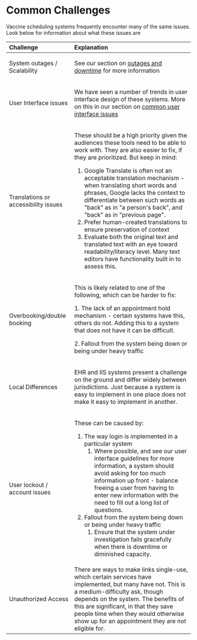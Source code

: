 # Common Challenges

Vaccine scheduling systems frequently encounter many of the same issues. Look below for information about what these issues are 

<table>
  <thead>
    <tr>
      <th style="text-align:left">Challenge</th>
      <th style="text-align:left">Explanation</th>
    </tr>
  </thead>
  <tbody>
    <tr>
      <td style="text-align:left">
        <p></p>
        <p>System outages / Scalability</p>
      </td>
      <td style="text-align:left">
        <p></p>
        <p>See our section on <a href="outages-and-downtime.md">outages and downtime</a> for
          more information</p>
      </td>
    </tr>
    <tr>
      <td style="text-align:left">
        <p></p>
        <p>User Interface issues</p>
      </td>
      <td style="text-align:left">
        <p></p>
        <p>We have seen a number of trends in user interface design of these systems.
          More on this in our section on <a href="common-user-interface-issues.md">common user interface issues</a>
        </p>
      </td>
    </tr>
    <tr>
      <td style="text-align:left">
        <p></p>
        <p>Translations or accessibility issues</p>
      </td>
      <td style="text-align:left">
        <p></p>
        <p>These should be a high priority given the audiences these tools need to
          be able to work with. They are also easier to fix, if they are prioritized.
          But keep in mind:</p>
        <ol>
          <li>Google Translate is often not an acceptable translation mechanism - when
            translating short words and phrases, Google lacks the context to differentiate
            between such words as &quot;back&quot; as in &quot;a person&apos;s back&quot;,
            and &quot;back&quot; as in &quot;previous page&quot;.</li>
          <li>Prefer human-created translations to ensure preservation of context</li>
          <li>Evaluate both the original text and translated text with an eye toward
            readability/literacy level. Many text editors have functionality built
            in to assess this.</li>
        </ol>
      </td>
    </tr>
    <tr>
      <td style="text-align:left">
        <p></p>
        <p>Overbooking/double booking</p>
      </td>
      <td style="text-align:left">
        <p>This is likely related to one of the following, which can be harder to
          fix:</p>
        <p>1. The lack of an appointment hold mechanism - certain systems have this,
          others do not. Adding this to a system that does not have it can be difficult.</p>
        <p>2. Fallout from the system being down or being under heavy traffic</p>
      </td>
    </tr>
    <tr>
      <td style="text-align:left">Local Differences</td>
      <td style="text-align:left">
        <p></p>
        <p>EHR and IIS systems present a challenge on the ground and differ widely
          between jurisdictions. Just because a system is easy to implement in one
          place does not make it easy to implement in another.</p>
      </td>
    </tr>
    <tr>
      <td style="text-align:left">
        <p></p>
        <p>User lockout / account issues</p>
      </td>
      <td style="text-align:left">
        <p></p>
        <p>These can be caused by:</p>
        <ol>
          <li>The way login is implemented in a particular system
            <ol>
              <li>Where possible, and see our user interface guidelines for more information,
                a system should avoid asking for too much information up front - balance
                freeing a user from having to enter new information with the need to fill
                out a long list of questions.</li>
            </ol>
          </li>
          <li>Fallout from the system being down or being under heavy traffic
            <ol>
              <li>Ensure that the system under investigation fails gracefully when there
                is downtime or diminished capacity.</li>
            </ol>
          </li>
        </ol>
      </td>
    </tr>
    <tr>
      <td style="text-align:left">Unauthorized Access</td>
      <td style="text-align:left">There are ways to make links single-use, which certain services have implemented,
        but many have not. This is a medium-difficulty ask, though depends on the
        system. The benefits of this are significant, in that they save people
        time when they would otherwise show up for an appointment they are not
        eligible for.</td>
    </tr>
  </tbody>
</table>

